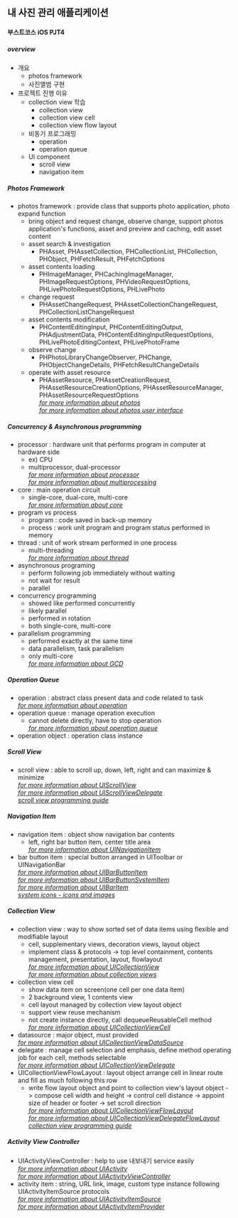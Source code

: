 ## 내 사진 관리 애플리케이션
#### 부스트코스 iOS PJT4

##### overview
- 개요
  * photos framework
  * 사진앨범 구현
- 프로젝트 진행 이유
  * collection view 학습
    + collection view
    + collection view cell
    + collection view flow layout
  * 비동기 프로그래밍
    + operation
    + operation queue
  * UI component
    + scroll view
    + navigation item

##### Photos Framework
- photos framework : provide class that supports photo application, photo expand function
  * bring object and request change, observe change, support photos application's functions, asset and preview and caching, edit asset content
  * asset search & investigation
    + PHAsset, PHAssetCollection, PHCollectionList, PHCollection, PHObject, PHFetchResult, PHFetchOptions
  * asset contents loading
    + PHImageManager, PHCachingImageManager, PHImageRequestOptions, PHVideoRequestOptions, PHLivePhotoRequestOptions, PHLivePhoto
  * change request
    + PHAssetChangeRequest, PHAssetCollectionChangeRequest, PHCollectionListChangeRequest
  * asset contents modification
    + PHContentEditingInput, PHContentEditingOutput, PHAdjustmentData, PHContentEditingInputRequestOptions, PHLivePhotoEditingContext, PHLivePhotoFrame
  * observe change
    + PHPhotoLibraryChangeObserver, PHChange, PHObjectChangeDetails, PHFetchResultChangeDetails
  * operate with asset resource
    + PHAssetResource, PHAssetCreationRequest, PHAssetResourceCreationOptions, PHAssetResourceManager, PHAssetResourceRequestOptions  
    *[for more information about photos](https://developer.apple.com/documentation/photos)*  
    *[for more information about photos user interface](https://developer.apple.com/documentation/photosui)*

##### Concurrency & Asynchronous programming
- processor : hardware unit that performs program in computer at hardware side
  * ex) CPU
  * multiprocessor, dual-processor  
  *[for more information about processor](https://ko.wikipedia.org/wiki/%ED%94%84%EB%A1%9C%EC%84%B8%EC%84%9C)*  
  *[for more information about multiprocessing](https://ko.wikipedia.org/wiki/%EB%8B%A4%EC%A4%91_%EC%B2%98%EB%A6%AC)*
- core : main operation circuit
  * single-core, dual-core, multi-core  
  *[for more information about core](https://ko.wikipedia.org/wiki/%EC%BD%94%EC%96%B4)*
- program vs process
  * program : code saved in back-up memory
  * process : work unit program and program status performed in memory
- thread : unit of work stream performed in one process
  * multi-threading  
  *[for more information about thread](https://developer.apple.com/documentation/foundation/thread)*
- asynchronous programing
  * perform following job immediately without waiting
  * not wait for result
  * parallel
- concurrency programming
  * showed like performed concurrently
  * likely parallel
  * performed in rotation
  * both single-core, multi-core
- parallelism programming
  * performed exactly at the same time
  * data parallelism, task parallelism
  * only multi-core  
  *[for more information about GCD](https://en.wikipedia.org/wiki/Grand_Central_Dispatch)*

##### Operation Queue
- operation : abstract class present data and code related to task  
*[for more information about operation](https://developer.apple.com/documentation/foundation/operation)*
- operation queue : manage operation execution
  * cannot delete directly, have to stop operation  
  *[for more information about operation queue](https://developer.apple.com/documentation/foundation/operationqueue)*
- operation object : operation class instance

##### Scroll View
- scroll view : able to scroll up, down, left, right and can maximize & minimize  
*[for more information about UIScrollView](https://developer.apple.com/documentation/uikit/uiscrollview)*  
*[for more information about UIScrollViewDelegate](https://developer.apple.com/documentation/uikit/uiscrollviewdelegate)*  
*[scroll view programming guide](https://developer.apple.com/library/content/documentation/WindowsViews/Conceptual/UIScrollView_pg/Introduction/Introduction.html)*

##### Navigation Item
- navigation item : object show navigation bar contents
  * left, right bar button item, center title area  
  *[for more information about UINavigationItem](https://developer.apple.com/documentation/uikit/uinavigationitem)*
- bar button item : special button arranged in UIToolbar or UINavigationBar  
*[for more information about UIBarButtonItem](https://developer.apple.com/documentation/uikit/uibarbuttonitem)*  
*[for more information about UIBarButtonSystemItem](https://developer.apple.com/documentation/uikit/uibarbuttonsystemitem)*  
*[for more information about UIBarItem](https://developer.apple.com/documentation/uikit/uibaritem)*  
*[system icons - icons and images](https://developer.apple.com/ios/human-interface-guidelines/icons-and-images/system-icons/)*

##### Collection View
- collection view : way to show sorted set of data items using flexible and modifiable layout
  * cell, supplementary views, decoration views, layout object
  * implement class & protocols -> top level containment, contents management, presentation, layout, flowlayout  
  *[for more information about UICollectionView](https://developer.apple.com/documentation/uikit/uicollectionview)*  
  *[for more information about collection views](https://developer.apple.com/library/content/documentation/WindowsViews/Conceptual/CollectionViewPGforIOS/Introduction/Introduction.html)*
- collection view cell
  * show data item on screen(one cell per one data item)
  * 2 background view, 1 contents view
  * cell layout managed by collection view layout object
  * support view reuse mechanism
  * not create instance directly, call dequeueReusableCell method  
  *[for more information about UICollectionViewCell](https://developer.apple.com/documentation/uikit/uicollectionviewcell)*
- datasource : major object, must provided  
*[for more information about UICollectionViewDataSource](https://developer.apple.com/documentation/uikit/uicollectionviewdatasource)*
- delegate : manage cell selection and emphasis, define method operating job for each cell, methods selectable  
*[for more information about UICollectionViewDelegate](https://developer.apple.com/documentation/uikit/uicollectionviewdelegate)*
- UICollectionViewFlowLayout : layout object arrange cell in linear route and fill as much following this row
  * write flow layout object and point to collection view's layout object -> compose cell width and height -> control cell distance -> appoint size of header or footer -> set scroll direction  
  *[for more information about UICollectionViewFlowLayout](https://developer.apple.com/documentation/uikit/uicollectionviewflowlayout)*  
  *[for more information about UICollectionViewDelegateFlowLayout](https://developer.apple.com/documentation/uikit/uicollectionviewdelegateflowlayout)*  
  *[collection view programming guide](https://developer.apple.com/library/content/documentation/WindowsViews/Conceptual/CollectionViewPGforIOS/Introduction/Introduction.html)*

##### Activity View Controller
- UIActivityViewController : help to use 내보내기 service easily  
*[for more information about UIActivity](https://developer.apple.com/documentation/uikit/uiactivity)*  
*[for more information about UIActivityViewController](https://developer.apple.com/documentation/uikit/uiactivityviewcontroller)*
- activity item : string, URL link, image, custom type instance following UIActivityItemSource protocols  
*[for more information about UIActivityItemSource](https://developer.apple.com/documentation/uikit/uiactivityitemsource)*  
*[for more information about UIActivityItemProvider](https://developer.apple.com/documentation/uikit/uiactivityitemprovider)*
